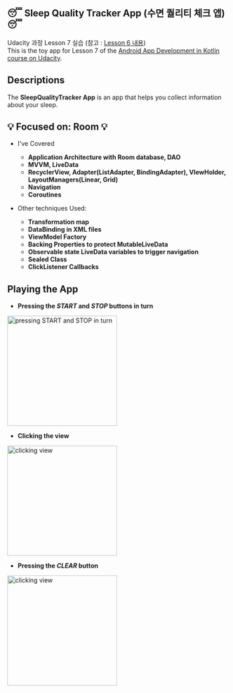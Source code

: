 ## :sleeping: Sleep Quality Tracker App (수면 퀄리티 체크 앱) :sleeping:
Udacity 과정 Lesson 7 실습 (참고 : [Lesson 6 내용](https://github.com/bky373/sleep-quality-tracker-app)) <br> 
This is the toy app for Lesson 7 of the [Android App Development in Kotlin course on Udacity](https://www.udacity.com/course/ud9012/).

## Descriptions
The **SleepQualityTracker App** is an app that helps you collect information about your sleep. 

## :bulb: Focused on: Room :bulb:
* I've Covered
  * **Application Architecture with Room database, DAO**
  * **MVVM, LiveData**
  * **RecyclerView, Adapter(ListAdapter, BindingAdapter), VIewHolder, LayoutManagers(Linear, Grid)**
  * **Navigation**
  * **Coroutines**
  
* Other techniques Used:
  * **Transformation map**
  * **DataBinding in XML files**
  * **ViewModel Factory**
  * **Backing Properties to protect MutableLiveData**
  * **Observable state LiveData variables to trigger navigation**
  * **Sealed Class**
  * **ClickListener Callbacks**

## Playing the App
* **Pressing the <i>START</i> and <i>STOP</i> buttons in turn**
<img width="250" alt = "pressing START and STOP in turn" src = "https://user-images.githubusercontent.com/49539592/93100252-ec425280-f6e3-11ea-9c38-15d590345060.gif">
<br/>

* **Clicking the view**
<img width="250" alt = "clicking view" src = "https://user-images.githubusercontent.com/49539592/93107125-231c6680-f6ec-11ea-8f01-11724ef5f772.gif">
<br/>

* **Pressing the <i>CLEAR</i> button**
<img width="250" alt = "clicking view" src = "https://user-images.githubusercontent.com/49539592/93107434-8b6b4800-f6ec-11ea-99f1-6fc9ae40a337.gif">
<br/>
